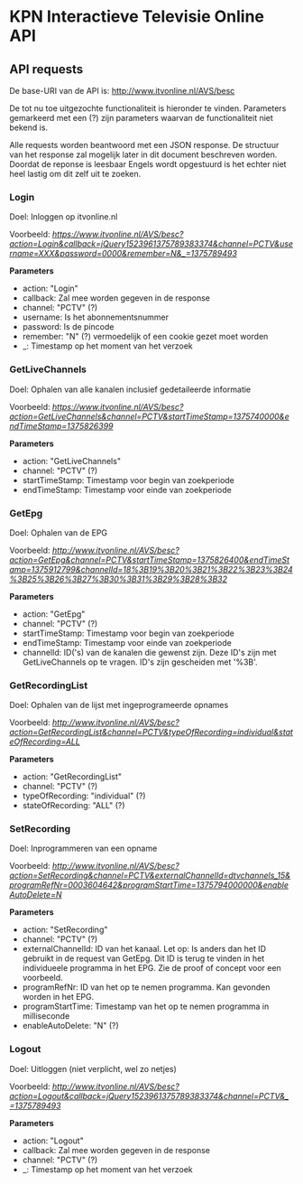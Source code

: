 # KPN Interactieve Televisie Online API

## API requests
De base-URI van de API is:
http://www.itvonline.nl/AVS/besc

De tot nu toe uitgezochte functionaliteit is hieronder te vinden. Parameters gemarkeerd met een (?) zijn parameters waarvan de functionaliteit niet bekend is.

Alle requests worden beantwoord met een JSON response. De structuur van het response zal mogelijk later in dit document beschreven worden. Doordat de reponse is leesbaar Engels wordt opgestuurd is het echter niet heel lastig om dit zelf uit te zoeken. 

### Login
Doel: Inloggen op itvonline.nl

Voorbeeld: *https://www.itvonline.nl/AVS/besc?action=Login&callback=jQuery1523961375789383374&channel=PCTV&username=XXX&password=0000&remember=N&_=1375789493*

**Parameters**

  * action: "Login"
  * callback: Zal mee worden gegeven in de response
  * channel: "PCTV" (?)
  * username: Is het abonnementsnummer
  * password: Is de pincode
  * remember: "N" (?) vermoedelijk of een cookie gezet moet worden
  * _: Timestamp op het moment van het verzoek

### GetLiveChannels
Doel: Ophalen van alle kanalen inclusief gedetaileerde informatie

Voorbeeld: *https://www.itvonline.nl/AVS/besc?action=GetLiveChannels&channel=PCTV&startTimeStamp=1375740000&endTimeStamp=1375826399*

**Parameters**

  * action: "GetLiveChannels"
  * channel: "PCTV" (?)
  * startTimeStamp: Timestamp voor begin van zoekperiode
  * endTimeStamp: Timestamp voor einde van zoekperiode

### GetEpg
Doel: Ophalen van de EPG

Voorbeeld: *http://www.itvonline.nl/AVS/besc?action=GetEpg&channel=PCTV&startTimeStamp=1375826400&endTimeStamp=1375912799&channelId=18%3B19%3B20%3B21%3B22%3B23%3B24%3B25%3B26%3B27%3B30%3B31%3B29%3B28%3B32*

**Parameters**

  * action: "GetEpg"
  * channel: "PCTV" (?)
  * startTimeStamp: Timestamp voor begin van zoekperiode
  * endTimeStamp: Timestamp voor einde van zoekperiode
  * channelId: ID('s) van de kanalen die gewenst zijn. Deze ID's zijn met GetLiveChannels op te vragen. ID's zijn gescheiden met '%3B'.

### GetRecordingList
Doel: Ophalen van de lijst met ingeprogrameerde opnames

Voorbeeld: *http://www.itvonline.nl/AVS/besc?action=GetRecordingList&channel=PCTV&typeOfRecording=individual&stateOfRecording=ALL*

**Parameters**

  * action: "GetRecordingList"
  * channel: "PCTV" (?)
  * typeOfRecording: "individual" (?)
  * stateOfRecording: "ALL" (?)

### SetRecording
Doel: Inprogrammeren van een opname

Voorbeeld: *http://www.itvonline.nl/AVS/besc?action=SetRecording&channel=PCTV&externalChannelId=dtvchannels_15&programRefNr=0003604642&programStartTime=1375794000000&enableAutoDelete=N*

**Parameters**

  * action: "SetRecording"
  * channel: "PCTV" (?)
  * externalChannelId: ID van het kanaal. Let op: Is anders dan het ID gebruikt in de request van GetEpg. Dit ID is terug te vinden in het individueele programma in het EPG. Zie de proof of concept voor een voorbeeld.
  * programRefNr: ID van het op te nemen programma. Kan gevonden worden in het EPG.
  * programStartTime: Timestamp van het op te nemen programma in milliseconde
  * enableAutoDelete: "N" (?)

### Logout
Doel: Uitloggen (niet verplicht, wel zo netjes)

Voorbeeld: *http://www.itvonline.nl/AVS/besc?action=Logout&callback=jQuery1523961375789383374&channel=PCTV&_=1375789493*

**Parameters**

  * action: "Logout"
  * callback: Zal mee worden gegeven in de response
  * channel: "PCTV" (?)
  * _: Timestamp op het moment van het verzoek